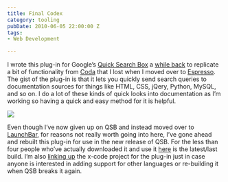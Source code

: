 ```yaml
---
title: Final Codex
category: tooling
pubDate: 2010-06-05 22:00:00 Z
tags:
- Web Development

---
```

I wrote this plug-in for Google’s <a href="http://code.google.com/p/qsb-mac/">Quick Search Box</a> a <a href="http://theappleblog.com/2009/12/31/how-to-replicating-codas-books-feature-with-google-quick-search-box/">while back</a> to replicate a bit of functionality from <a href="http://www.panic.com/coda/">Coda</a> that I lost when I moved over to <a href="http://macrabbit.com/espresso/">Espresso</a>. The gist of the plug-in is that it lets you quickly send search queries to documentation sources for things like HTML, CSS, jQery, Python, MySQL, and so on. I do a lot of these kinds of quick looks into documentation as I’m working so having a quick and easy method for it is helpful.

<img src='/images/codex.jpg' >

<!--more-->

Even though I’ve now given up on QSB and instead moved over to <a href="http://www.obdev.at/products/launchbar/index.html">LaunchBar</a>, for reasons not really worth going into here, I’ve gone ahead and rebuilt this plug-in for use in the new release of QSB. For the less than four people who’ve actually downloaded it and use it <a href="http://signalbase.org/tumblr/downloads/codexplugin.zip">here</a> is the latest/last build. I’m also <a href="http://signalbase.org/tumblr/downloads/codexproject.zip">linking up</a> the x-code project for the plug-in just in case anyone is interested in adding support for other languages or re-building it when QSB breaks it again.

